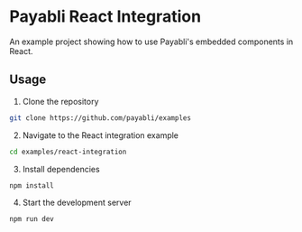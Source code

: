 # Payabli React Integration

An example project showing how to use Payabli's embedded components in React.

## Usage

1. Clone the repository
```bash
git clone https://github.com/payabli/examples
```

2. Navigate to the React integration example 
```bash
cd examples/react-integration
```

3. Install dependencies
```bash
npm install
```

4. Start the development server
```bash
npm run dev
```


